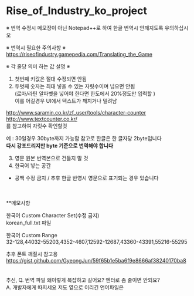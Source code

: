 # Rise_of_Industry_ko_project<br>


※ 번역 수정시 메모장이 아닌 Notepad++로 하여 한글 번역시 안깨지도록 유의하십시오<br>

※ 번역시 필요한 주의사항 ※<br>
https://riseofindustry.gamepedia.com/Translating_the_Game


   ※ 각 줄당 의미 하는 값 설명 ※<br>
   1) 첫번째 키값은 절대 수정되면 안됨<br>
   2) 두벗째 숫자는 최대 넣을 수 있는 자릿수이며 넘으면 안됨<br>
   (로마/라틴 알파벳을 넣어야 한다면 한도에서 20%정도만 입력할 )<br>
   이를 어길경우 UI에서 텍스트가 깨지거나 밀려남
   
   http://www.saramin.co.kr/zf_user/tools/character-counter<br>
   http://www.textcounter.co.kr/<br>
   를 참고하여 자릿수 확인할것

   예 : 30일경우 30byte까지 가능함 참고로 한글은 한 글자당 2byte입니다<br>
        <b>다시 강조드리지만 byte 기준으로 번역해야 합니다</b>
   
   3) 영문 원본 번역본으로 건들지 말 것
   4) 한국어 넣는 공간
   * 공백 수정 금지 / 추후 한글 반영시 영문으로 표기되는 경우 있습니다

<br><br>
**메모사항

한국어 Custom Character Set(수정 금지)<br>
korean_full.txt 파일

한국어 Custom Range<br>
32-128,44032-55203,4352-4607,12592-12687,43360-43391,55216-55295

추후 폰트 깨질시 참고용<br>
https://gist.github.com/GyeongJun/59f65b1e5ba6f9e8666af38240170ba8
<br><br><br>
추신, Q. 번역 파일 왜이렇게 복잡하고 길어요? 엔터로 좀 줄이면 안되요?<br>
A. 개발자에게 따지세요 저도 옆으로 이리긴 언어파일은 
